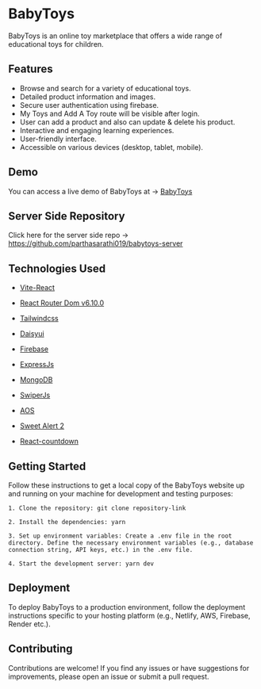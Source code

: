 # BabyToys

BabyToys is an online toy marketplace that offers a wide range of educational toys for children.

## Features

- Browse and search for a variety of educational toys.
- Detailed product information and images.
- Secure user authentication using firebase.
- My Toys and Add A Toy route will be visible after login.
- User can add a product and also can update & delete his product.
- Interactive and engaging learning experiences.
- User-friendly interface.
- Accessible on various devices (desktop, tablet, mobile).

## Demo

You can access a live demo of BabyToys at -> [BabyToys](https://baby-toy.netlify.app)

## Server Side Repository

Click here for the server side repo -> https://github.com/parthasarathi019/babytoys-server

## Technologies Used

- [Vite-React](https://vitejs.dev)

- [React Router Dom v6.10.0](https://reactrouter.com/en/main)

- [Tailwindcss](https://tailwindcss.com/)

- [Daisyui](https://daisyui.com/)

- [Firebase](https://firebase.google.com/)

- [ExpressJs](https://expressjs.com/en/starter/installing.html)

- [MongoDB](https://www.mongodb.com/docs/manual/)

- [SwiperJs](https://swiperjs.com/)

- [AOS](https://michalsnik.github.io/aos/)

- [Sweet Alert 2](https://sweetalert2.github.io/)

- [React-countdown](https://www.npmjs.com/package/react-countdown)

## Getting Started

Follow these instructions to get a local copy of the BabyToys website up and running on your machine for development and testing purposes:

    1. Clone the repository: git clone repository-link

    2. Install the dependencies: yarn

    3. Set up environment variables: Create a .env file in the root directory. Define the necessary environment variables (e.g., database connection string, API keys, etc.) in the .env file.

    4. Start the development server: yarn dev

## Deployment

To deploy BabyToys to a production environment, follow the deployment instructions specific to your hosting platform (e.g., Netlify, AWS, Firebase, Render etc.).

## Contributing

Contributions are welcome! If you find any issues or have suggestions for improvements, please open an issue or submit a pull request.
